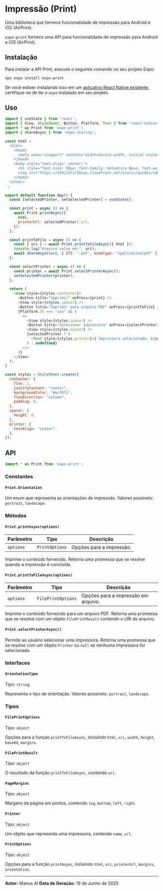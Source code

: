 # Impressão (Print)

Uma biblioteca que fornece funcionalidade de impressão para Android e iOS (AirPrint).

`expo-print` fornece uma API para funcionalidade de impressão para Android e iOS (AirPrint).

## Instalação

Para instalar a API Print, execute o seguinte comando no seu projeto Expo:

```bash
npx expo install expo-print
```

Se você estiver instalando isso em um [aplicativo React Native existente](https://reactnative.dev/docs/integration-with-existing-apps), certifique-se de ter o `expo` instalado em seu projeto.

## Uso

```javascript
import { useState } from 'react';
import { View, StyleSheet, Button, Platform, Text } from 'react-native';
import * as Print from 'expo-print';
import { shareAsync } from 'expo-sharing';

const html = `
  <html>
    <head>
      <meta name="viewport" content="width=device-width, initial-scale=1.0, maximum-scale=1.0, minimum-scale=1.0, user-scalable=no" />
    </head>
    <body style="text-align: center;">
      <h1 style="font-size: 50px; font-family: Helvetica Neue; font-weight: normal;"> Hello Expo! </h1>
      <img src="https://d30j33t1r58ioz.cloudfront.net/static/guides/sdk.png" style="width: 90vw;" />
    </body>
  </html>
`;

export default function App() {
  const [selectedPrinter, setSelectedPrinter] = useState();

  const print = async () => {
    await Print.printAsync({
      html,
      printerUrl: selectedPrinter?.url,
    });
  };

  const printToFile = async () => {
    const { uri } = await Print.printToFileAsync({ html });
    console.log("Arquivo salvo em:", uri);
    await shareAsync(uri, { UTI: ".pdf", mimeType: "application/pdf" });
  };

  const selectPrinter = async () => {
    const printer = await Print.selectPrinterAsync();
    setSelectedPrinter(printer);
  };

  return (
    <View style={styles.container}>
      <Button title="Imprimir" onPress={print} />
      <View style={styles.spacer} />
      <Button title="Imprimir para arquivo PDF" onPress={printToFile} />
      {Platform.OS === "ios" && (
        <>
          <View style={styles.spacer} />
          <Button title="Selecionar impressora" onPress={selectPrinter} />
          <View style={styles.spacer} />
          {selectedPrinter ? (
            <Text style={styles.printer}>{`Impressora selecionada: ${selectedPrinter.name}`}</Text>
          ) : undefined}
        </>
      )}
    </View>
  );
}

const styles = StyleSheet.create({
  container: {
    flex: 1,
    justifyContent: "center",
    backgroundColor: "#ecf0f1",
    flexDirection: "column",
    padding: 8,
  },
  spacer: {
    height: 8,
  },
  printer: {
    textAlign: "center",
  },
});
```

## API

```javascript
import * as Print from 'expo-print';
```

### Constantes

#### `Print.Orientation`

Um enum que representa as orientações de impressão. Valores possíveis: `portrait`, `landscape`.

### Métodos

#### `Print.printAsync(options)`

| Parâmetro | Tipo | Descrição |
| --- | --- | --- |
| `options` | `PrintOptions` | Opções para a impressão. |

Imprime o conteúdo fornecido. Retorna uma promessa que se resolve quando a impressão é concluída.

#### `Print.printToFileAsync(options)`

| Parâmetro | Tipo | Descrição |
| --- | --- | --- |
| `options` | `FilePrintOptions` | Opções para a impressão em arquivo. |

Imprime o conteúdo fornecido para um arquivo PDF. Retorna uma promessa que se resolve com um objeto `FilePrintResult` contendo o URI do arquivo.

#### `Print.selectPrinterAsync()`

Permite ao usuário selecionar uma impressora. Retorna uma promessa que se resolve com um objeto `Printer` ou `null` se nenhuma impressora for selecionada.

### Interfaces

#### `OrientationType`

Tipo: `string`

Representa o tipo de orientação. Valores possíveis: `portrait`, `landscape`.

### Tipos

#### `FilePrintOptions`

Tipo: `object`

Opções para a função `printToFileAsync`, incluindo `html`, `uri`, `width`, `height`, `base64`, `margins`.

#### `FilePrintResult`

Tipo: `object`

O resultado da função `printToFileAsync`, contendo `uri`.

#### `PageMargins`

Tipo: `object`

Margens da página em pontos, contendo `top`, `bottom`, `left`, `right`.

#### `Printer`

Tipo: `object`

Um objeto que representa uma impressora, contendo `name`, `url`.

#### `PrintOptions`

Tipo: `object`

Opções para a função `printAsync`, incluindo `html`, `uri`, `printerUrl`, `margins`, `orientation`.

---

**Autor:** Manus AI
**Data de Geração:** 19 de Junho de 2025
